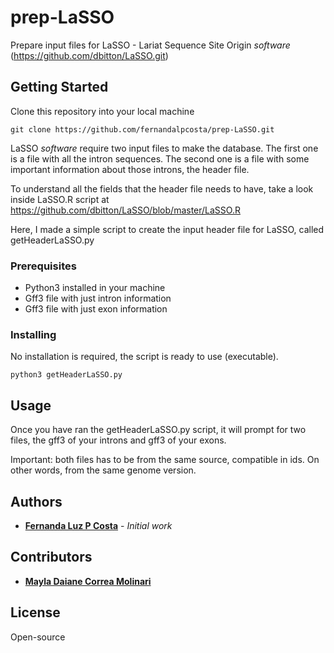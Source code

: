 # prep-LaSSO
Prepare input files for LaSSO - Lariat Sequence Site Origin *software* (https://github.com/dbitton/LaSSO.git)

## Getting Started

Clone this repository into your local machine

```
git clone https://github.com/fernandalpcosta/prep-LaSSO.git
```

LaSSO *software* require two input files to make the database. The first one is a file with all the intron sequences. The second one is a file with some important information about those introns, the header file.

To understand all the fields that the header file needs to have, take a look inside LaSSO.R script at https://github.com/dbitton/LaSSO/blob/master/LaSSO.R
 
Here, I made a simple script to create the input header file for LaSSO, called getHeaderLaSSO.py


### Prerequisites

* Python3 installed in your machine
* Gff3 file with just intron information
* Gff3 file with just exon information

### Installing

No installation is required, the script is ready to use (executable).

```
python3 getHeaderLaSSO.py
```

## Usage

Once you have ran the getHeaderLaSSO.py script, it will prompt for two files, the gff3 of your introns and gff3 of your exons.

Important: both files has to be from the same source, compatible in ids. On other words, from the same genome version.

## Authors

* **[Fernanda Luz P Costa](https://github.com/fernandalpcosta)** - *Initial work*

## Contributors

* **[Mayla Daiane Correa Molinari](https://github.com/maylamolinari)**

## License

Open-source

